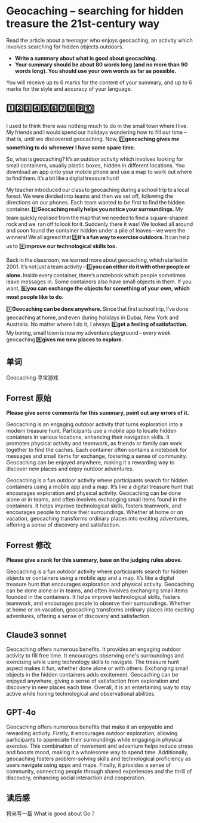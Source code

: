 # Geocaching – searching for hidden treasure the 21st-century way

Read the article about a teenager who enjoys geocaching, an activity which involves searching for hidden objects outdoors.
- **Write a summary about what is good about geocaching.**
- **Your summary should be about 80 words long (and no more than 90 words long). You should use your own words as far as possible.**

You will receive up to 6 marks for the content of your summary, and up to 6 marks for the style and
accuracy of your language.

## 1️⃣2️⃣3️⃣4️⃣5️⃣6️⃣7️⃣8️⃣9️⃣🔟
I used to think there was nothing much to do in the small town where I live. My friends and I would spend our holidays wondering how to fill our time – that is, until we discovered geocaching. Now, 1️⃣**geocaching gives me something to do whenever I have some spare time.**

So, what is geocaching? It’s an outdoor activity which involves looking for small containers, usually plastic boxes, hidden in different locations. You download an app onto your mobile phone and use a map to work out where to find them. It’s a bit like a digital treasure hunt!

My teacher introduced our class to geocaching during a school trip to a local forest. We were divided into teams and then we set off, following the directions on our phones. Each team wanted to be first to find the hidden container. 2️⃣**Geocaching really helps you notice your surroundings.** My team quickly realised from the map that we needed to find a square-shaped  rock and we  ran off to look for it. Suddenly there it was! We looked all around and soon found the container hidden under a pile of leaves – we were the winners! We all agreed that 3️⃣**it’s a fun way to exercise outdoors.** It can help us to 4️⃣**improve our technological skills too.**

Back in the classroom, we learned more about geocaching, which started in 2001. It’s not just a team activity – 5️⃣**you can either do it with other people or alone.** Inside every container, there’s a notebook which people sometimes leave messages in. Some containers also have small objects in them. If you want, 6️⃣**you can exchange the objects for something of your own, which most people like to do.**

7️⃣**Geocaching can be done anywhere.** Since that first school trip, I’ve done geocaching at home, and even during holidays in Dubai, New York and Australia. No matter where I do it, I always 8️⃣**get a feeling of satisfaction.** My boring, small town is now my adventure playground – every week geocaching 9️⃣**gives me new places to explore.**

## 单词
Geocaching 寻宝游戏

## Forrest 原始 
**Please give some comments for this summary, point out any errors of it.**

Geocaching is an engaging outdoor activity that turns exploration into a modern treasure hunt. Participants use a mobile app to locate hidden containers in various locations, enhancing their navigation skills. It promotes physical activity and teamwork, as friends or family can work together to find the caches. Each container often contains a notebook for messages and small items for exchange, fostering a sense of community. Geocaching can be enjoyed anywhere, making it a rewarding way to discover new places and enjoy outdoor adventures.

Geocaching is a fun outdoor activity where participants search for hidden containers using a mobile app and a map. It’s like a digital treasure hunt that encourages exploration and physical activity. Geocaching can be done alone or in teams, and often involves exchanging small items found in the containers. It helps improve technological skills, fosters teamwork, and encourages people to notice their surroundings. Whether at home or on vacation, geocaching transforms ordinary places into exciting adventures, offering a sense of discovery and satisfaction.

## Forrest 修改 
**Please give a rank for this summary, base on the judging rules above.**

Geocaching is a fun outdoor activity where participants search for hidden objects or containers using a mobile app and a map. It’s like a digital treasure hunt that encourages exploration and physical activity. Geocaching can be done alone or in teams, and often involves exchanging small items founded in the containers. It helps improve technological skills, fosters teamwork, and encourages people to observe their surroundings. Whether at home or on vacation, geocaching transforms ordinary places into exciting adventures, offering a sense of discovery and satisfaction.

## Claude3 sonnet﻿
Geocaching offers numerous benefits. It provides an engaging outdoor activity to fill free time. It encourages observing one's surroundings and exercising while using technology skills to navigate. The treasure hunt aspect makes it fun, whether done alone or with others. Exchanging small objects in the hidden containers adds excitement. Geocaching can be enjoyed anywhere, giving a sense of satisfaction from exploration and discovery in new places each time. Overall, it is an entertaining way to stay active while honing technological and observational abilities.

## GPT-4o
Geocaching offers numerous benefits that make it an enjoyable and rewarding activity. Firstly, it encourages outdoor exploration, allowing participants to appreciate their surroundings while engaging in physical exercise. This combination of movement and adventure helps reduce stress and boosts mood, making it a wholesome way to spend time. Additionally, geocaching fosters problem-solving skills and technological proficiency as users navigate using apps and maps. Finally, it provides a sense of community, connecting people through shared experiences and the thrill of discovery, enhancing social interaction and cooperation.

## 读后感
将来写一篇 What is good about Go？
